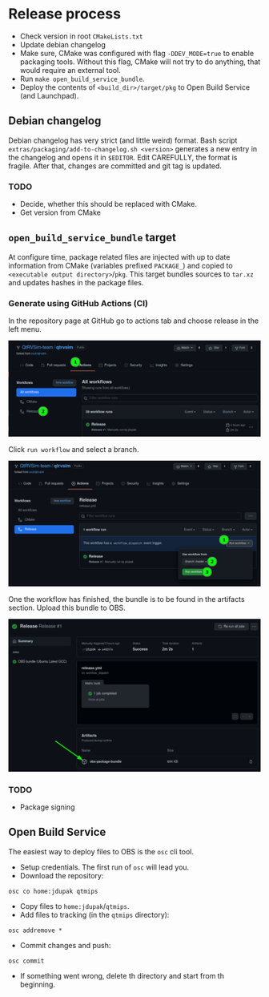 # Release process

- Check version in root `CMakeLists.txt`
- Update debian changelog
- Make sure, CMake was configured with flag `-DDEV_MODE=true` to enable packaging tools. Without this flag, CMake will
  not try to do anything, that would require an external tool.
- Run `make open_build_service_bundle`.
- Deploy the contents of `<build_dir>/target/pkg` to Open Build Service (and Launchpad).

## Debian changelog

Debian changelog has very strict (and little weird) format. Bash script `extras/packaging/add-to-changelog.sh
<version>` generates a new entry in the changelog and opens it in `$EDITOR`. Edit CAREFULLY, the format is fragile.
After that, changes are committed and git tag is updated.

### TODO

- Decide, whether this should be replaced with CMake.
- Get version from CMake

## `open_build_service_bundle` target

At configure time, package related files are injected with up to date information from CMake (variables prefixed
`PACKAGE_`) and copied to `<executable output directory>`/`pkg`. This target bundles sources to `tar.xz` and updates
hashes in the package files.

### Generate using GitHub Actions (CI)

In the repository page at GitHub go to actions tab and choose release in the left menu.

![](./media/obs-ci-step-1.png)

Click `run workflow` and select a branch.

![](./media/obs-ci-step-2.png)

One the workflow has finished, the bundle is to be found in the artifacts section. Upload this bundle to OBS.

![](./media/obs-ci-step-3.png)

### TODO

- Package signing

## Open Build Service

The easiest way to deploy files to OBS is the `osc` cli tool.

- Setup credentials. The first run of `osc` will lead you.
- Download the repository:

```shell
osc co home:jdupak qtmips
```

- Copy files to `home:jdupak`/`qtmips`.
- Add files to tracking (in the `qtmips` directory):

```shell
osc addremove *
```

- Commit changes and push:

```shell
osc commit
```

- If something went wrong, delete th directory and start from th beginning.

